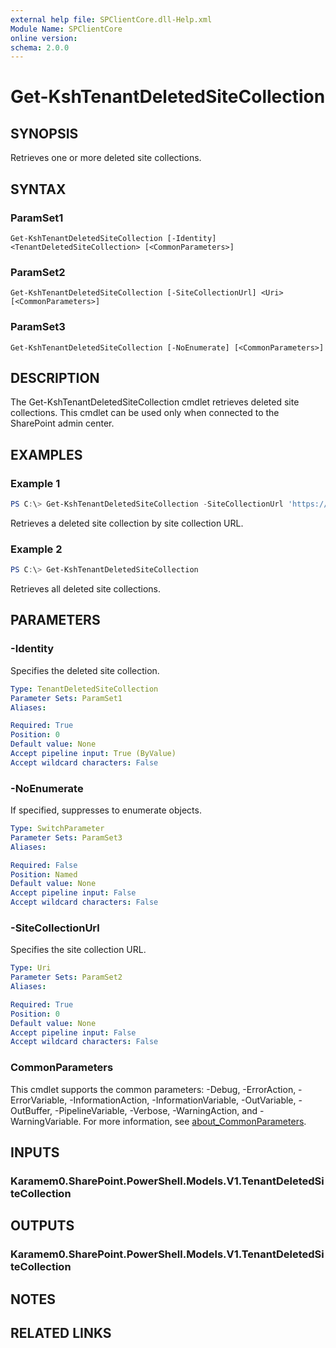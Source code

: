 ```yaml
---
external help file: SPClientCore.dll-Help.xml
Module Name: SPClientCore
online version:
schema: 2.0.0
---
```


# Get-KshTenantDeletedSiteCollection

## SYNOPSIS
Retrieves one or more deleted site collections.

## SYNTAX

### ParamSet1
```
Get-KshTenantDeletedSiteCollection [-Identity] <TenantDeletedSiteCollection> [<CommonParameters>]
```

### ParamSet2
```
Get-KshTenantDeletedSiteCollection [-SiteCollectionUrl] <Uri> [<CommonParameters>]
```

### ParamSet3
```
Get-KshTenantDeletedSiteCollection [-NoEnumerate] [<CommonParameters>]
```

## DESCRIPTION
The Get-KshTenantDeletedSiteCollection cmdlet retrieves deleted site collections. This cmdlet can be used only when connected to the SharePoint admin center.

## EXAMPLES

### Example 1
```powershell
PS C:\> Get-KshTenantDeletedSiteCollection -SiteCollectionUrl 'https://example.sharepoint.com/sites/hub'
```

Retrieves a deleted site collection by site collection URL.

### Example 2
```powershell
PS C:\> Get-KshTenantDeletedSiteCollection
```

Retrieves all deleted site collections.

## PARAMETERS

### -Identity
Specifies the deleted site collection.

```yaml
Type: TenantDeletedSiteCollection
Parameter Sets: ParamSet1
Aliases:

Required: True
Position: 0
Default value: None
Accept pipeline input: True (ByValue)
Accept wildcard characters: False
```

### -NoEnumerate
If specified, suppresses to enumerate objects.

```yaml
Type: SwitchParameter
Parameter Sets: ParamSet3
Aliases:

Required: False
Position: Named
Default value: None
Accept pipeline input: False
Accept wildcard characters: False
```

### -SiteCollectionUrl
Specifies the site collection URL.

```yaml
Type: Uri
Parameter Sets: ParamSet2
Aliases:

Required: True
Position: 0
Default value: None
Accept pipeline input: False
Accept wildcard characters: False
```

### CommonParameters
This cmdlet supports the common parameters: -Debug, -ErrorAction, -ErrorVariable, -InformationAction, -InformationVariable, -OutVariable, -OutBuffer, -PipelineVariable, -Verbose, -WarningAction, and -WarningVariable. For more information, see [about_CommonParameters](http://go.microsoft.com/fwlink/?LinkID=113216).

## INPUTS

### Karamem0.SharePoint.PowerShell.Models.V1.TenantDeletedSiteCollection

## OUTPUTS

### Karamem0.SharePoint.PowerShell.Models.V1.TenantDeletedSiteCollection

## NOTES

## RELATED LINKS
